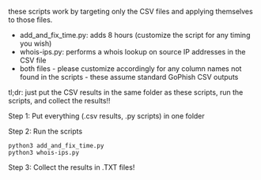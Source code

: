 these scripts work by targeting only the CSV files and applying themselves to those files.
- add_and_fix_time.py: adds 8 hours (customize the script for any timing you wish)
- whois-ips.py: performs a whois lookup on source IP addresses in the CSV file
- both files - please customize accordingly for any column names not found in the scripts - these assume standard GoPhish CSV outputs

tl;dr: just put the CSV results in the same folder as these scripts, run the scripts, and collect the results!!
  
  
Step 1: Put everything (.csv results, .py scripts) in one folder
  
  
Step 2: Run the scripts
```
python3 add_and_fix_time.py
python3 whois-ips.py
```
Step 3: Collect the results in .TXT files!

